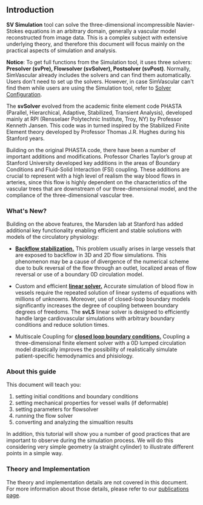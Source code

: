 
## Introduction

**SV Simulation** tool can solve the three-dimensional incompressible Navier-Stokes equations in an arbitrary domain, generally a vascular model reconstructed from image data. This is a complex subject with extensive underlying theory, and therefore this document will focus mainly on the practical aspects of simulation and analysis. 

**Notice**: To get full functions from the Simulation tool, it uses three solvers: **Presolver (svPre), Flowsolver (svSolver), Postsolver (svPost)**. Normally, SimVascular already includes the solvers and can find them automatically. Users don't need to set up the solvers. However, in case SimVascular can't find them while users are using the Simulation tool, refer to [Solver Configuration](#solverconfiguration).

The **svSolver** evolved from the academic finite element code PHASTA (Parallel, Hierarchical, Adaptive, Stabilized, Transient Analysis), developed mainly at RPI (Rensselaer Polytechnic Institute, Troy, NY) by Professor Kenneth Jansen. This code was in turned inspired by the Stabilized Finite Element theory developed by Professor Thomas J.R. Hughes during his Stanford years.

Building on the original PHASTA code, there have been a number of important additions and modifications. Professor Charles Taylor’s group at Stanford University developed key additions in the areas of Boundary Conditions and Fluid-Solid Interaction (FSI) coupling. These additions are crucial to represent with a high level of realism the way blood flows in arteries, since this flow is highly dependent on the characteristics of the vascular trees that are downstream of our three-dimensional model, and the compliance of the three-dimensional vascular tree.

### What's New?
Building on the above features, the Marsden lab at Stanford has added additional key functionality enabling efficient and stable solutions with models of the circulatory physiology:

- [**Backflow stabilization.**](docsRefs.html#refSec2) This problem usually arises in large vessels that are exposed to backflow in 3D and 2D flow simulations. This phenomenon may be a cause of divergence of the numerical scheme due to bulk reversal of the flow through an outlet, localized areas of flow reversal or use of a boundary 0D circulation model. 

- Custom and efficient [**linear solver.**](docsRefs.html#refSec3) Accurate simulation of blood flow in vessels require the repeated solution of linear systems of equations with millions of unknowns. Moreover, use of closed-loop boundary models significantly increases the degree of coupling between boundary degrees of freedoms. The **svLS** linear solver is designed to efficiently handle large cardiovascular simulations with arbitrary boundary conditions and reduce solution times. 

- Multiscale Coupling for [**closed loop boundary conditions.**](docsRefs.html#refSec2)  Coupling a three-dimensional finite element solver with a 0D lumped circulation model drastically improves the possibility of realistically simulate patient-specific hemodynamics and phisiology.

### About this guide

This document will teach you:

1. setting initial conditions and boundary conditions
2. setting mechanical properties for vessel walls (if deformable)
3. setting parameters for flowsolver
4. running the flow solver
5. converting and analyzing the simualtion results 

In addition, this tutorial will show you a number of good practices that are important to observe during the simulation process. We will do this considering very simple geometry (a straight cylinder) to illustrate different points in a simple way.

### Theory and Implementation

The theory and implementation details are not covered in this document. For more information about those details, please refer to our [publications page](docsRefs.html).
